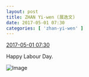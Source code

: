```yaml
---
layout: post
title: ZHAN Yi-wen (展逸文)
date: 2017-05-01 07:30
categories: [ 'zhan-yi-wen' ]
---
```


<div class="weibo-info">
  <a href="http://weibo.com/6108090526/F12XCD283">2017-05-01 07:30</a>
</div>

Happy Labour Day.

<!-- more -->

![Image](http://wx1.sinaimg.cn/mw690/006FmVn8ly1ff5ied7fllj30qo0zkdx4.jpg)

